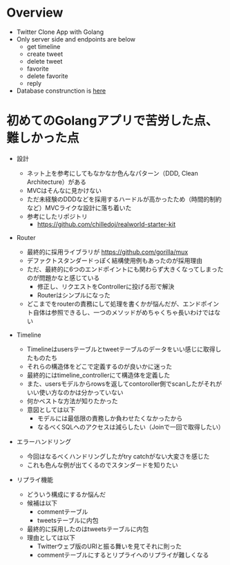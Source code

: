 # Overview 

- Twitter Clone App with Golang
- Only server side and endpoints are below
  - get timeline
  - create tweet
  - delete tweet
  - favorite
  - delete favorite
  - reply
- Database construnction is [here](sql/)

# 初めてのGolangアプリで苦労した点、難しかった点

- 設計
  - ネット上を参考にしてもなかなか色んなパターン（DDD, Clean Architecture）がある
  - MVCはそんなに見かけない
  - ただ未経験のDDDなどを採用するハードルが高かったため（時間的制約など）MVCライクな設計に落ち着いた
  - 参考にしたリポジトリ
    - https://github.com/chilledoj/realworld-starter-kit
  
- Router
  - 最終的に採用ライブラリが https://github.com/gorilla/mux
  - デファクトスタンダードっぽく結構使用例もあったのが採用理由
  - ただ、最終的に6つのエンドポイントにも関わらず大きくなってしまったのが問題かなと感じている
    - 修正し、リクエストをControllerに投げる形で解決
    - Routerはシンプルになった
  - どこまでをrouterの責務にして処理を書くかが悩んだが、エンドポイント自体は参照できるし、一つのメソッドがめちゃくちゃ長いわけではない

- Timeline
  - Timelineはusersテーブルとtweetテーブルのデータをいい感じに取得したものたち
  - それらの構造体をどこで定義するのが良いかに迷った
  - 最終的にはtimeline_controllerにて構造体を定義した
  - また、usersモデルからrowsを返してcontoroller側でscanしたがそれがいい使い方なのかは分かっていない
  - 何かベストな方法が知りたかった
  - 意図としては以下
    - モデルには最低限の責務しか負わせたくなかったから
    - なるべくSQLへのアクセスは減らしたい（Joinで一回で取得したい）

- エラーハンドリング
  - 今回はなるべくハンドリングしたがtry catchがない大変さを感じた
  - これも色んな例が出てくるのでスタンダードを知りたい

- リプライ機能
  - どういう構成にするか悩んだ
  - 候補は以下
    - commentテーブル
    - tweetsテーブルに内包
  - 最終的に採用したのはtweetsテーブルに内包
  - 理由としては以下
    - Twitterウェブ版のURIと振る舞いを見てそれに則った
    - commentテーブルにするとリプライへのリプライが難しくなる